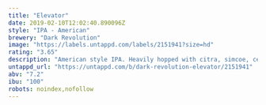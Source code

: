 ```yaml
---
title: "Elevator"
date: 2019-02-10T12:02:40.890096Z
style: "IPA - American"
brewery: "Dark Revolution"
image: "https://labels.untappd.com/labels/2151941?size=hd"
rating: "3.65"
description: "American style IPA. Heavily hopped with citra, simcoe, centennial and columbus hops to achieve 100 IBU to perfectly balance the higher ABV "
untappd_url: "https://untappd.com/b/dark-revolution-elevator/2151941"
abv: "7.2"
ibu: "100"
robots: noindex,nofollow
---
```

